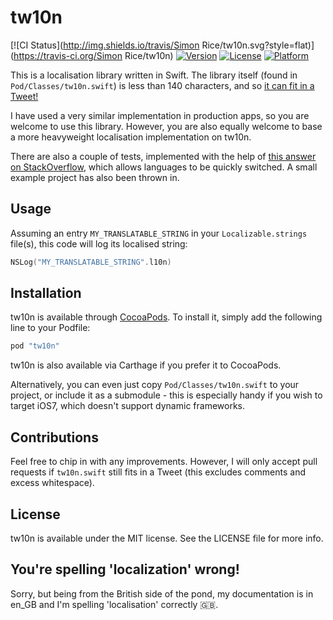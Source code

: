 # tw10n

[![CI Status](http://img.shields.io/travis/Simon Rice/tw10n.svg?style=flat)](https://travis-ci.org/Simon Rice/tw10n)
[![Version](https://img.shields.io/cocoapods/v/tw10n.svg?style=flat)](http://cocoapods.org/pods/tw10n)
[![License](https://img.shields.io/cocoapods/l/tw10n.svg?style=flat)](http://cocoapods.org/pods/tw10n)
[![Platform](https://img.shields.io/cocoapods/p/tw10n.svg?style=flat)](http://cocoapods.org/pods/tw10n)

This is a localisation library written in Swift.  The library itself (found in `Pod/Classes/tw10n.swift`) is less than 140 characters, and so [it can fit in a Tweet!](https://twitter.com/_SimonRice/status/627368367268171776)

I have used a very similar implementation in production apps, so you are welcome to use this library.  However, you are also equally welcome to base a more heavyweight localisation implementation on tw10n.

There are also a couple of tests, implemented with the help of [this answer on StackOverflow](http://stackoverflow.com/a/20257557), which allows languages to be quickly switched.  A small example project has also been thrown in.

## Usage

Assuming an entry `MY_TRANSLATABLE_STRING` in your `Localizable.strings` file(s), this code will log its localised string:

```swift
NSLog("MY_TRANSLATABLE_STRING".l10n)
```

## Installation

tw10n is available through [CocoaPods](http://cocoapods.org). To install
it, simply add the following line to your Podfile:

```ruby
pod "tw10n"
```

tw10n is also available via Carthage if you prefer it to CocoaPods.

Alternatively, you can even just copy `Pod/Classes/tw10n.swift` to your project, or include it as a submodule - this is especially handy if you wish to target iOS7, which doesn't support dynamic frameworks.

## Contributions

Feel free to chip in with any improvements.  However, I will only accept pull requests if `tw10n.swift` still fits in a Tweet (this excludes comments and excess whitespace).

## License

tw10n is available under the MIT license. See the LICENSE file for more info.

## You're spelling 'localization' wrong!

Sorry, but being from the British side of the pond, my documentation is in en_GB and I'm spelling 'localisation' correctly 🇬🇧.
